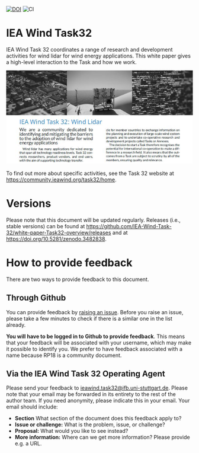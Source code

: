 [![DOI](https://zenodo.org/badge/DOI/10.5281/zenodo.3482839.svg)](https://doi.org/10.5281/zenodo.3482839)
![CI](https://github.com/IEA-Wind-Task-32/white-paper-Task32-overview/workflows/CI/badge.svg)

# IEA Wind Task32 
IEA Wind Task 32 coordinates a range of research and development activities for wind lidar for wind energy applications. This white paper gives a high-level interaction to the Task and how we work.

![](./3482839_banner.jpg)

To find out more about specific activities, see the Task 32 website at https://community.ieawind.org/task32/home.

# Versions
Please note that this document will be updated regularly. Releases (i.e., stable versions) can be found at https://github.com/IEA-Wind-Task-32/white-paper-Task32-overview/releases and at https://doi.org/10.5281/zenodo.3482838. 

# How to provide feedback
There are two ways to provide feedback to this document.

## Through Github
You can provide feedback by [raising an issue](https://github.com/IEA-Wind-Task-32/white-paper-Task32-overview/issues). Before you raise an issue, please take a few minutes to check if there is a similar one in the list already.

**You will have to be logged in to Github to provide feedback**. This means that your feedback will be associated with your username, which may make it possible to identify you. We prefer to have feedback associated with a name because RP18 is a community document.

## Via the IEA Wind Task 32 Operating Agent
Please send your feedback to [ieawind.task32@ifb.uni-stuttgart.de](mailto:ieawind.task32@ifb.uni-stuttgart.de). Please note that your email may be forwarded in its entirety to the rest of the author team. If you need anonymity, please indicate this in your email. Your email should include:
- **Section** What section of the document does this feedback apply to?
- **Issue or challenge:** What is the problem, issue, or challenge?
- **Proposal:** What would you like to see instead?
- **More information:** Where can we get more information? Please provide e.g. a URL.
